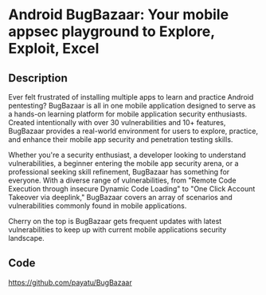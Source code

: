 # Android BugBazaar: Your mobile appsec playground to Explore, Exploit, Excel

## Description
Ever felt frustrated of installing multiple apps to learn and practice Android pentesting? BugBazaar is all in one mobile application designed to serve as a hands-on learning platform for mobile application security enthusiasts. Created intentionally with over 30 vulnerabilities and 10+ features, BugBazaar provides a real-world environment for users to explore, practice, and enhance their mobile app security and penetration testing skills.

Whether you're a security enthusiast, a developer looking to understand vulnerabilities, a beginner entering the mobile app security arena, or a professional seeking skill refinement, BugBazaar has something for everyone. With a diverse range of vulnerabilities, from "Remote Code Execution through insecure Dynamic Code Loading" to "One Click Account Takeover via deeplink," BugBazaar covers an array of scenarios and vulnerabilities commonly found in mobile applications.

Cherry on the top is BugBazaar gets frequent updates with latest vulnerabilities to keep up with current mobile applications security landscape.

## Code
https://github.com/payatu/BugBazaar
